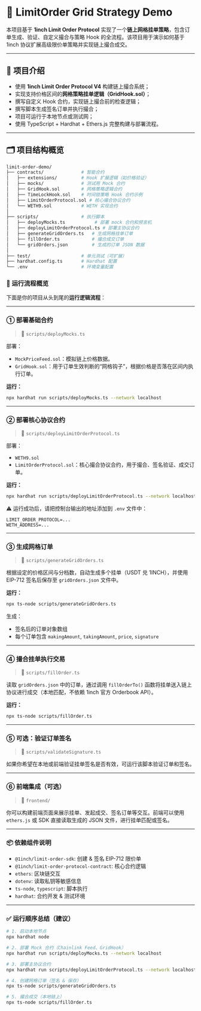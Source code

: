 # 🧠 LimitOrder Grid Strategy Demo

本项目基于 **1inch Limit Order Protocol** 实现了一个**链上网格挂单策略**，包含订单生成、验证、自定义撮合与策略 Hook 的全流程。该项目用于演示如何基于 1inch 协议扩展高级限价单策略并实现链上撮合成交。

------

## 🧭 项目介绍

- 使用 **1inch Limit Order Protocol V4** 构建链上撮合系统；
- 实现支持价格区间的**网格策略挂单逻辑（GridHook.sol）**；
- 撰写自定义 Hook 合约，实现链上撮合前的检查逻辑；
- 撰写脚本生成签名订单并执行撮合；
- 项目可运行于本地节点或测试网；
- 使用 TypeScript + Hardhat + Ethers.js 完整构建与部署流程。

------

## 🗂️ 项目结构概览

```bash
limit-order-demo/
├── contracts/              # 智能合约
│   ├── extensions/         # Hook 扩展逻辑（如价格验证）
│   ├── mocks/              # 测试用 Mock 合约
│   ├── GridHook.sol        # 网格策略逻辑合约
│   ├── TimeLockHook.sol    # 时间锁策略 Hook 合约示例
│   ├── LimitOrderProtocol.sol # 核心撮合协议合约
│   └── WETH9.sol           # WETH 实现合约
│
├── scripts/                # 执行脚本
│   ├── deployMocks.ts           # 部署 mock 合约和预言机
│   ├── deployLimitOrderProtocol.ts # 部署主协议合约
│   ├── generateGridOrders.ts   # 生成网格挂单订单
│   ├── fillOrder.ts            # 撮合成交订单
│   └── gridOrders.json         # 生成的订单 JSON 数据
│
├── test/                   # 单元测试（可扩展）
├── hardhat.config.ts       # Hardhat 配置
└── .env                    # 环境变量配置
```

### 🔁 **运行流程概览**

下面是你的项目从头到尾的**运行逻辑流程**：

------

### ① 部署基础合约

> 📁 `scripts/deployMocks.ts`

部署：

- `MockPriceFeed.sol`：模拟链上价格数据。
- `GridHook.sol`：用于订单生效判断的“网格钩子”，根据价格是否落在区间内执行订单。

**运行：**

```bash
npx hardhat run scripts/deployMocks.ts --network localhost
```

------

### ② 部署核心协议合约

> 📁 `scripts/deployLimitOrderProtocol.ts`

部署：

- `WETH9.sol`
- `LimitOrderProtocol.sol`：核心撮合协议合约，用于撮合、签名验证、成交订单。

**运行：**

```bash
npx hardhat run scripts/deployLimitOrderProtocol.ts --network localhost
```

⚠️ 运行成功后，请把控制台输出的地址添加到 `.env` 文件中：

```env
LIMIT_ORDER_PROTOCOL=...
WETH_ADDRESS=...
```

------

### ③ 生成网格订单

> 📁 `scripts/generateGridOrders.ts`

根据设定的价格区间与分档数，自动生成多个挂单（USDT 兑 1INCH），并使用 EIP-712 签名后保存至 `gridOrders.json` 文件中。

**运行：**

```bash
npx ts-node scripts/generateGridOrders.ts
```

生成：

- 签名后的订单对象数组
- 每个订单包含 `makingAmount`, `takingAmount`, `price`, `signature`

------

### ④ 撮合挂单执行交易

> 📁 `scripts/fillOrder.ts`

读取 `gridOrders.json` 中的订单，通过调用 `fillOrderTo()` 函数将挂单送入链上协议进行成交（本地匹配，不依赖 1inch 官方 Orderbook API）。

**运行：**

```bash
npx ts-node scripts/fillOrder.ts
```

------

### ⑤ 可选：验证订单签名

> 📁 `scripts/validateSignature.ts`

如果你希望在本地或前端验证挂单签名是否有效，可运行该脚本验证订单和签名。

------

### ⑥ 前端集成（可选）

> 📁 `frontend/`

你可以构建前端页面来展示挂单、发起成交、签名订单等交互。前端可以使用 `ethers.js` 或 SDK 直接读取生成的 JSON 文件，进行挂单匹配或签名。

------

### 📦 依赖组件说明

- `@1inch/limit-order-sdk`: 创建 & 签名 EIP-712 限价单
- `@1inch/limit-order-protocol-contract`: 核心合约逻辑
- `ethers`: 区块链交互
- `dotenv`: 读取私钥等敏感信息
- `ts-node`, `typescript`: 脚本执行
- `hardhat`: 合约开发 & 测试环境

------

### ✅ 运行顺序总结（建议）

```bash
# 1. 启动本地节点
npx hardhat node

# 2. 部署 Mock 合约（Chainlink Feed、GridHook）
npx hardhat run scripts/deployMocks.ts --network localhost

# 3. 部署主协议合约
npx hardhat run scripts/deployLimitOrderProtocol.ts --network localhost

# 4. 创建网格订单（签名 & 保存）
npx ts-node scripts/generateGridOrders.ts

# 5. 撮合成交（本地链上）
npx ts-node scripts/fillOrder.ts
```